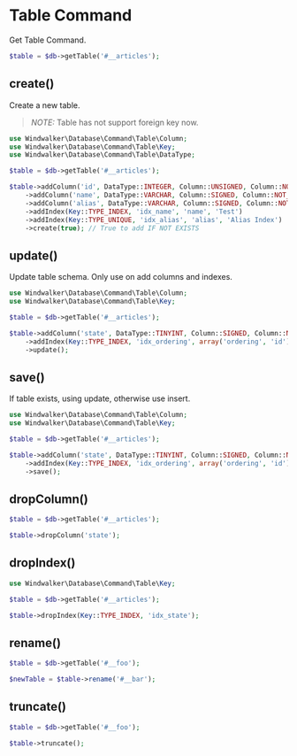# Table Command

Get Table Command.

``` php
$table = $db->getTable('#__articles');
```

## create()

Create a new table.

> *NOTE:* Table has not support foreign key now.

``` php
use Windwalker\Database\Command\Table\Column;
use Windwalker\Database\Command\Table\Key;
use Windwalker\Database\Command\Table\DataType;

$table = $db->getTable('#__articles');

$table->addColumn('id', DataType::INTEGER, Column::UNSIGNED, Column::NOT_NULL, '', 'PK', array('primary' => true))
    ->addColumn('name', DataType::VARCHAR, Column::SIGNED, Column::NOT_NULL, '', 'Name', array('length' => 255))
    ->addColumn('alias', DataType::VARCHAR, Column::SIGNED, Column::NOT_NULL, '', 'Alias')
    ->addIndex(Key::TYPE_INDEX, 'idx_name', 'name', 'Test')
    ->addIndex(Key::TYPE_UNIQUE, 'idx_alias', 'alias', 'Alias Index')
    ->create(true); // True to add IF NOT EXISTS
```

## update()

Update table schema. Only use on add columns and indexes.

``` php
use Windwalker\Database\Command\Table\Column;
use Windwalker\Database\Command\Table\Key;

$table = $db->getTable('#__articles');

$table->addColumn('state', DataType::TINYINT, Column::SIGNED, Column::NOT_NULL, 0, 'State', array('position' => 'AFTER ordering', 'length' => 1))
    ->addIndex(Key::TYPE_INDEX, 'idx_ordering', array('ordering', 'id'))
    ->update();
```

## save()

If table exists, using update, otherwise use insert.

``` php
use Windwalker\Database\Command\Table\Column;
use Windwalker\Database\Command\Table\Key;

$table = $db->getTable('#__articles');

$table->addColumn('state', DataType::TINYINT, Column::SIGNED, Column::NOT_NULL, 0, 'State', array('position' => 'AFTER ordering', 'length' => 1))
    ->addIndex(Key::TYPE_INDEX, 'idx_ordering', array('ordering', 'id'))
    ->save();
```

## dropColumn()

``` php
$table = $db->getTable('#__articles');

$table->dropColumn('state');
```

## dropIndex()

``` php
use Windwalker\Database\Command\Table\Key;

$table = $db->getTable('#__articles');

$table->dropIndex(Key::TYPE_INDEX, 'idx_state');
```

## rename()

``` php
$table = $db->getTable('#__foo');

$newTable = $table->rename('#__bar');
```

## truncate()

``` php
$table = $db->getTable('#__foo');

$table->truncate();
```
